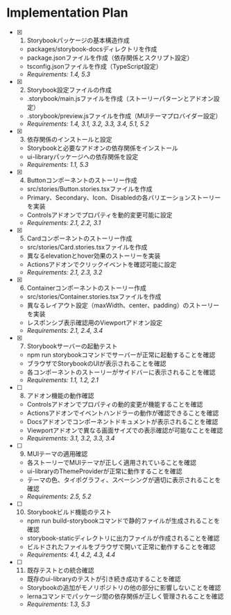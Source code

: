 # Implementation Plan

- [x] 1. Storybookパッケージの基本構造作成
  - packages/storybook-docsディレクトリを作成
  - package.jsonファイルを作成（依存関係とスクリプト設定）
  - tsconfig.jsonファイルを作成（TypeScript設定）
  - _Requirements: 1.4, 5.3_

- [x] 2. Storybook設定ファイルの作成
  - .storybook/main.jsファイルを作成（ストーリーパターンとアドオン設定）
  - .storybook/preview.jsファイルを作成（MUIテーマプロバイダー設定）
  - _Requirements: 1.4, 3.1, 3.2, 3.3, 3.4, 5.1, 5.2_

- [x] 3. 依存関係のインストールと設定
  - Storybookと必要なアドオンの依存関係をインストール
  - ui-libraryパッケージへの依存関係を設定
  - _Requirements: 1.1, 5.3_

- [x] 4. Buttonコンポーネントのストーリー作成
  - src/stories/Button.stories.tsxファイルを作成
  - Primary、Secondary、Icon、Disabledの各バリエーションストーリーを実装
  - Controlsアドオンでプロパティを動的変更可能に設定
  - _Requirements: 2.1, 2.2, 3.1_

- [x] 5. Cardコンポーネントのストーリー作成
  - src/stories/Card.stories.tsxファイルを作成
  - 異なるelevationとhover効果のストーリーを実装
  - Actionsアドオンでクリックイベントを確認可能に設定
  - _Requirements: 2.1, 2.3, 3.2_

- [x] 6. Containerコンポーネントのストーリー作成
  - src/stories/Container.stories.tsxファイルを作成
  - 異なるレイアウト設定（maxWidth、center、padding）のストーリーを実装
  - レスポンシブ表示確認用のViewportアドオン設定
  - _Requirements: 2.1, 2.4, 3.4_

- [x] 7. Storybookサーバーの起動テスト
  - npm run storybookコマンドでサーバーが正常に起動することを確認
  - ブラウザでStorybookのUIが表示されることを確認
  - 各コンポーネントのストーリーがサイドバーに表示されることを確認
  - _Requirements: 1.1, 1.2, 2.1_

- [ ] 8. アドオン機能の動作確認
  - Controlsアドオンでプロパティの動的変更が機能することを確認
  - Actionsアドオンでイベントハンドラーの動作が確認できることを確認
  - Docsアドオンでコンポーネントドキュメントが表示されることを確認
  - Viewportアドオンで異なる画面サイズでの表示確認が可能なことを確認
  - _Requirements: 3.1, 3.2, 3.3, 3.4_

- [ ] 9. MUIテーマの適用確認
  - 各ストーリーでMUIテーマが正しく適用されていることを確認
  - ui-libraryのThemeProviderが正常に動作することを確認
  - テーマの色、タイポグラフィ、スペーシングが適切に表示されることを確認
  - _Requirements: 2.5, 5.2_

- [ ] 10. Storybookビルド機能のテスト
  - npm run build-storybookコマンドで静的ファイルが生成されることを確認
  - storybook-staticディレクトリに出力ファイルが作成されることを確認
  - ビルドされたファイルをブラウザで開いて正常に動作することを確認
  - _Requirements: 4.1, 4.2, 4.3, 4.4_

- [ ] 11. 既存テストとの統合確認
  - 既存のui-libraryのテストが引き続き成功することを確認
  - Storybookの追加がモノリポジトリの他の部分に影響しないことを確認
  - lernaコマンドでパッケージ間の依存関係が正しく管理されることを確認
  - _Requirements: 1.3, 5.3_